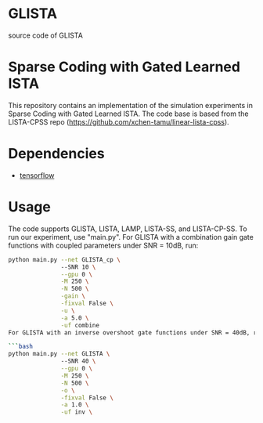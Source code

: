 # GLISTA
source code of GLISTA

# Sparse Coding with Gated Learned ISTA
This repository contains an implementation of the simulation experiments in Sparse Coding with Gated Learned ISTA. The code base is based from
the LISTA-CPSS repo (https://github.com/xchen-tamu/linear-lista-cpss).

# Dependencies
* [tensorflow](https://www.tensorflow.org/)

# Usage
The code supports GLISTA, LISTA, LAMP, LISTA-SS, and LISTA-CP-SS. To run our experiment, use "main.py".
For GLISTA with a combination gain gate functions with coupled parameters under SNR = 10dB, run:

```bash
python main.py --net GLISTA_cp \ 
			   --SNR 10 \
			   --gpu 0 \
			   -M 250 \
			   -N 500 \
			   -gain \
			   -fixval False \
			   -u \
			   -a 5.0 \
			   -uf combine
For GLISTA with an inverse overshoot gate functions under SNR = 40dB, run:

```bash
python main.py --net GLISTA \ 
			   --SNR 40 \
			   --gpu 0 \
			   -M 250 \
			   -N 500 \
			   -o \
			   -fixval False \
			   -a 1.0 \
			   -uf inv \
```
